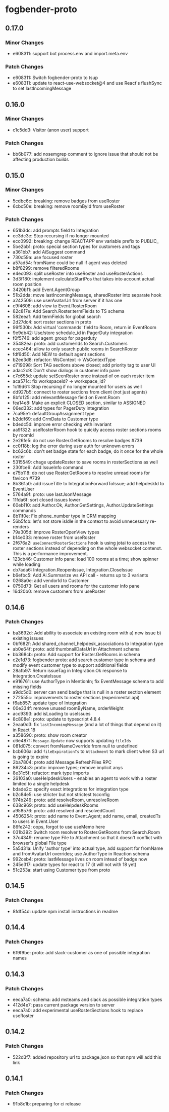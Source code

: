 # fogbender-proto

## 0.17.0

### Minor Changes

- e608311: support bot process.env and import.meta.env

### Patch Changes

- e608311: Switch fogbender-proto to tsup
- e608311: update to react-use-websocket@4 and use React's flushSync to set lastIncomingMessage

## 0.16.0

### Minor Changes

- c1c5dd3: Visitor (anon user) support

### Patch Changes

- bb6b077: add nosemgrep comment to ignore issue that should not be affecting production builds

## 0.15.0

### Minor Changes

- 5cdbc6c: breaking: remove badges from useRoster
- 6cbc50e: breaking: remove roomById from useRoster

### Patch Changes

- 651b3dc: add prompts field to Integration
- ec3dc3e: Stop recursing if no longer mounted
- ecc0992: breaking: change REACT*APP* env variable prefix to PUBLIC\_
- 5be2bb1: proto: special section types for customers and tags
- a361bb7: add AiSuggest command
- 730c59a: use focused roster
- a57ad54: fromName could be null if agent was deleted
- b8f8299: remove filteredRooms
- e4ec093: split useRoster into useRoster and useRosterActions
- 3d3f180: implement calculateStartPos that takes into account actual room position
- 3420bf1: add Event.AgentGroup
- 51b2dda: move lastIncomingMessage, sharedRoster into separate hook
- a242509: use userAvatarUrl from server if it has one
- c9f4608: add view to Event.RosterRoom
- 82c817e: Add Search.Roster.termFields to TS schema
- 582eeaf: Add termFields for global search
- 2d27dc4: sort roster sections in proto
- 99f530b: Add virtual 'commands' field to Room, return in EventRoom
- 9e9db42: Use/store schedule_id in PagerDuty integration
- f0f5746: add agent_group for pagerduty
- 35482ea: proto: add customerIds to Search.Customers
- ecec464: allow to only search public rooms in SearchRoster
- fdf6d50: Add NEW to default agent sections
- b2ee3d8: refactor: WsContext -> WsContextType
- d719098: Sort TAG sections above closed; add priority tag to user UI
- adac2c9: Don't show dialogs in customer info pane
- c7c655d: update setSeenRoster once instead of on each roster item
- aca571c: fix workspaceId? -> workspace_id?
- 1c19d61: Stop recursing if no longer mounted for users as well
- dd927b5: connect to roster sections from client (not just agents)
- 8bfd125: add relevantMessage field on Event.Room
- fea14e8: Make an explicit CLOSED section, similar to ASSIGNED
- 06ed332: add types for PagerDuty integration
- 7ca95e1: defaultGroupAssignment type
- b2ddf69: add CrmData to Customer type
- bdedc5d: improve error checking with invariant
- aa9f322: useRosterRoom hook to quickly access roster sections rooms by roomId
- 2e26fe5: do not use Roster.GetRooms to resolve badges #739
- cc0f18b: log the error during user auth for unknown errors
- bc62c6b: don't set badge state for each badge, do it once for the whole roster
- 5315549: chage updateRoster to save rooms in rosterSections as well
- 230fce6: Add IssueInfo command
- e75b118: do not use Roster.GetRooms to resolve unread rooms for favicon #739
- 8b361a0: add issueTitle to IntegrationForwardToIssue; add helpdeskId to EventUser
- 5764a9f: proto: use lastJsonMessage
- 11fda6f: sort closed issues lower
- 60eb110: add Author.Ok, Author.GetSettings, Author.UpdateSettings commands
- 8b11f0e: Fix phone_number type in CRM mapping
- 56b5fcb: let's not store isIdle in the context to avoid unnecessary re-renders
- 79a305d: improve RosterOpenView types
- b14e033: remove roster from useRoster
- 2f676a2: `useConnectRosterSections` hook is using jotai to access the roster sections instead of depending on the whole websocket contenxt. This is a performance improvement.
- 123cb46: Customer info pane: load 100 rooms at a time; show spinner while loading
- cb7ada6: Integration.ReopenIssue, Integration.CloseIssue
- b6efbc5: Add Ai.Summarize ws API call - returns up to 3 variants
- 0268a0e: add vendorId to Customer
- 0750d73: Get all users and rooms for the customer info pane
- 16d20b0: remove customers from useRoster

## 0.14.6

### Patch Changes

- ba3692d: Add ability to associate an existing room with a) new issue b) existing issues
- 0bf682f: Add shared_channel_helpdesk_associations to Integration type
- ab0e64f: proto: add thumbnailDataUrl in Attachment schema
- bb368cb: proto: Add support for Roster.GetRooms in schema
- c2e1d73: fogbender proto: add search customer type in schema and modify event customer type to support additional fields
- 28afb97: Return issueTag in Integration.Ok response to Integration.CreateIssue
- e916761: use AuthorType in MentionIn; fix EventMessage schema to add missing fields
- a9dc5d0: server can send badge that is null in a roster section element
- 272555c: improvements to roster sections (experimental api)
- f6ab857: update type of Integration
- 00e334f: remove unused roomByName, orderWeight
- acc9393: add isLoading to useIssues
- 8c808e1: proto: update to typescript 4.8.4
- 2eaa0d3: fix `lastIncomingMessage` (and a lot of things that depend on it) in React 18
- a358690: proto: show room creator
- c6e4871: `Message.Update` now supports updating `fileIds`
- 081d075: convert fromNameOverride from null to undefined
- bcb606a: add `fileExpirationTs` to `Attachment` to mark client when S3 url is going to expire
- 2ba7804: proto add Message.RefreshFiles RPC
- 86234c3: proto: improve types; remove implicit anys
- 8e31c5f: refactor: mark type imports
- 26103a0: useHelpdeskUsers - enables an agent to work with a roster limited to a single helpdesk
- bdade2c: specify exact integrations for integration type
- b2c84e5: use stricter but not strictest tsconfig
- 974b249: proto: add resolveRoom, unresolveRoom
- 638c969: proto: add useHelpdeskRooms
- a958576: proto: add resolved and resolvedCount
- 4506254: proto: add name to Event.Agent; add name, email, createdTs to users in Event.User
- 86fe242: oops, forgot to use useMemo here
- 031b392: Switch room resolver to Roster.GetRooms from Search.Room
- 37c4349: rename type File to Attachment so that it doesn't conflict with browser's global File type
- 5a5d31a: Unify 'author type' into actual type, add support for fromName and fromAvatarUrl overrides; use AuthorType in Reaction schema
- 992ceb4: proto: lastMessage lives on room intead of badge now
- 245e317: update types for react to 17 (it will not with 18 yet)
- 51c253a: start using Customer type from proto

## 0.14.5

### Patch Changes

- 8fdf54d: update npm install instructions in readme

## 0.14.4

### Patch Changes

- 6f9f9be: proto: add slack-customer as one of possible integration names

## 0.14.3

### Patch Changes

- eeca7a0: schema: add msteams and slack as possible integration types
- 412d4e7: pass current package version to server
- eeca7a0: add experimental useRosterSections hook to replace useRoster

## 0.14.2

### Patch Changes

- 522d3f7: added repository url to package.json so that npm will add this link

## 0.14.1

### Patch Changes

- 91b8c1b: preparing for ci release
